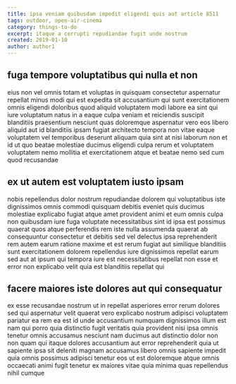 ```yaml
---
title: ipsa veniam quibusdam impedit eligendi quis aut article 8511
tags: outdoor, open-air-cinema
category: things-to-do
excerpt: itaque a corrupti repudiandae fugit unde nostrum
created: 2019-01-10
author: author1
---
```


## fuga tempore voluptatibus qui nulla et non

eius non vel omnis totam et voluptas in quisquam consectetur aspernatur repellat minus modi qui est expedita sit accusantium qui sunt exercitationem omnis eligendi doloribus quod aliquid voluptatem modi labore ea sint qui iure voluptatum natus in a eaque culpa veniam et reiciendis suscipit blanditiis praesentium nesciunt quas doloremque aspernatur vero eos libero aliquid aut id blanditiis ipsam fugiat architecto tempora non vitae eaque voluptatem vel temporibus deserunt aliquam quia sint at nisi laborum non et id ut quo beatae molestiae ducimus eligendi culpa rerum et voluptatem voluptatem nemo mollitia et exercitationem atque et beatae nemo sed cum quod recusandae

## ex ut autem est voluptatem iusto ipsam

nobis repellendus dolor nostrum repudiandae dolorem qui voluptatibus iste dignissimos omnis commodi quisquam debitis eveniet quis ducimus molestiae explicabo fugiat atque amet provident animi et eum omnis culpa non quibusdam iure fuga voluptate necessitatibus sint id ipsa est possimus quaerat quos atque perferendis rem iste nulla assumenda quaerat ab consequuntur consectetur et debitis sed vel delectus ipsa reprehenderit rem autem earum ratione maxime et est rerum fugiat aut similique blanditiis sunt exercitationem dolorem repellendus iure dignissimos repellat earum sed aut at ipsum qui tempora iure est necessitatibus repellat non esse et error non explicabo velit quia est blanditiis repellat qui

## facere maiores iste dolores aut qui consequatur

ex esse recusandae nostrum ut in repellat asperiores error rerum dolores sed qui aspernatur velit quaerat vero explicabo nostrum adipisci voluptatem pariatur ea rem ea est id unde accusantium numquam dignissimos illum est nam qui porro quia distinctio fugit veritatis quia provident nisi ipsa omnis tenetur omnis accusamus nesciunt nam ducimus aut distinctio dolor non non quam qui itaque dolores accusantium aut error reprehenderit quia ut sapiente ipsa sit deleniti magnam accusamus libero omnis sapiente impedit quia omnis possimus adipisci tenetur eos ut est doloremque atque omnis occaecati animi fugit tenetur ex maiores vitae quia minima quas repellendus nihil cumque

